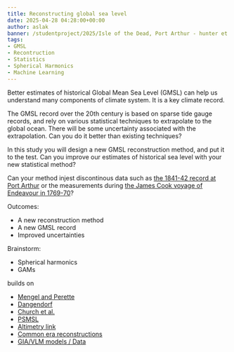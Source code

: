 ```yaml
---
title: Reconstructing global sea level
date: 2025-04-28 04:28:00+00:00
author: aslak
banner: /studentproject/2025/Isle of the Dead, Port Arthur - hunter et al 2003.webp
tags:
- GMSL
- Recontruction
- Statistics
- Spherical Harmonics
- Machine Learning
---
```


Better estimates of historical Global Mean Sea Level (GMSL) can help us understand many components of climate system. It is a key climate record.

<!--more-->

The GMSL record over the 20th century is based on sparse tide gauge records, and rely on various statistical techniques to extrapolate to the global ocean. There will be some uncertainty associated with the extrapolation. Can you do it better than existing techniques?

In this study you will design a new GMSL reconstruction method, and put it to the test. Can you improve our estimates of historical sea level with your new statistical method? 

Can your method injest discontinous data such as [the 1841-42 record at Port Arthur](https://agupubs.onlinelibrary.wiley.com/doi/full/10.1029/2002GL016813) or the measurements during [the James Cook voyage of Endeavour in 1769-70](https://hgss.copernicus.org/articles/9/85/2018/)?


Outcomes: 
* A new reconstruction method
* A new GMSL record
* Improved uncertainties 

Brainstorm:
* Spherical harmonics
* GAMs

builds on
* [Mengel and Perette](todo)
* [Dangendorf](todo)
* [Church et al.](todo)
* [PSMSL](https://psmsl.org)
* [Altimetry link](https://www.aviso.altimetry.fr/en/data/products/ocean-indicators-products/mean-sea-level.html)
* [Common era reconstructions](todo)
* [GIA/VLM models / Data](todo)
